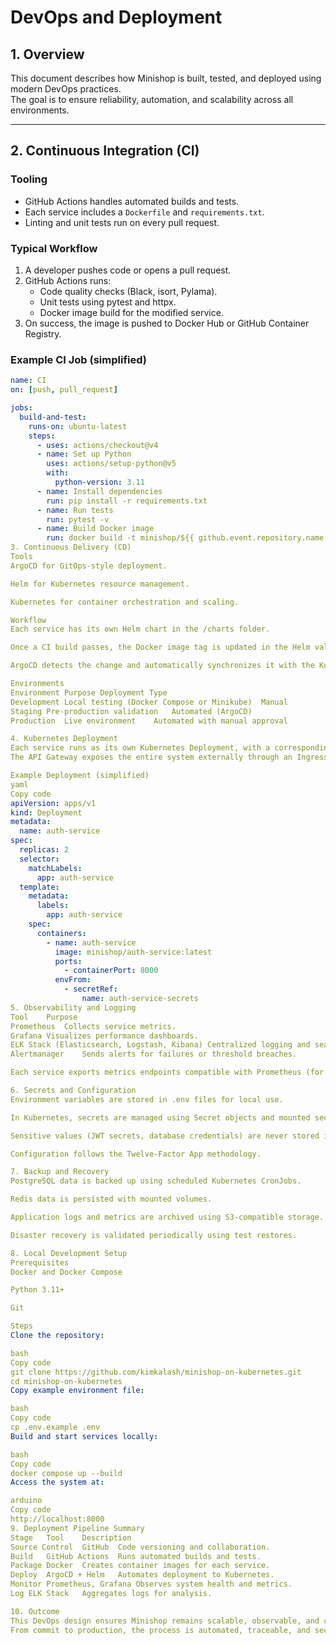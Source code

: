 # DevOps and Deployment

## 1. Overview

This document describes how Minishop is built, tested, and deployed using modern DevOps practices.  
The goal is to ensure reliability, automation, and scalability across all environments.

---

## 2. Continuous Integration (CI)

### Tooling
- GitHub Actions handles automated builds and tests.  
- Each service includes a `Dockerfile` and `requirements.txt`.  
- Linting and unit tests run on every pull request.  

### Typical Workflow

1. A developer pushes code or opens a pull request.  
2. GitHub Actions runs:
   - Code quality checks (Black, isort, Pylama).  
   - Unit tests using pytest and httpx.  
   - Docker image build for the modified service.  
3. On success, the image is pushed to Docker Hub or GitHub Container Registry.  

### Example CI Job (simplified)
```yaml
name: CI
on: [push, pull_request]

jobs:
  build-and-test:
    runs-on: ubuntu-latest
    steps:
      - uses: actions/checkout@v4
      - name: Set up Python
        uses: actions/setup-python@v5
        with:
          python-version: 3.11
      - name: Install dependencies
        run: pip install -r requirements.txt
      - name: Run tests
        run: pytest -v
      - name: Build Docker image
        run: docker build -t minishop/${{ github.event.repository.name }} .
3. Continuous Delivery (CD)
Tools
ArgoCD for GitOps-style deployment.

Helm for Kubernetes resource management.

Kubernetes for container orchestration and scaling.

Workflow
Each service has its own Helm chart in the /charts folder.

Once a CI build passes, the Docker image tag is updated in the Helm values file.

ArgoCD detects the change and automatically synchronizes it with the Kubernetes cluster.

Environments
Environment	Purpose	Deployment Type
Development	Local testing (Docker Compose or Minikube)	Manual
Staging	Pre-production validation	Automated (ArgoCD)
Production	Live environment	Automated with manual approval

4. Kubernetes Deployment
Each service runs as its own Kubernetes Deployment, with a corresponding Service for networking.
The API Gateway exposes the entire system externally through an Ingress controller.

Example Deployment (simplified)
yaml
Copy code
apiVersion: apps/v1
kind: Deployment
metadata:
  name: auth-service
spec:
  replicas: 2
  selector:
    matchLabels:
      app: auth-service
  template:
    metadata:
      labels:
        app: auth-service
    spec:
      containers:
        - name: auth-service
          image: minishop/auth-service:latest
          ports:
            - containerPort: 8000
          envFrom:
            - secretRef:
                name: auth-service-secrets
5. Observability and Logging
Tool	Purpose
Prometheus	Collects service metrics.
Grafana	Visualizes performance dashboards.
ELK Stack (Elasticsearch, Logstash, Kibana)	Centralized logging and search.
Alertmanager	Sends alerts for failures or threshold breaches.

Each service exports metrics endpoints compatible with Prometheus (for example, /metrics).

6. Secrets and Configuration
Environment variables are stored in .env files for local use.

In Kubernetes, secrets are managed using Secret objects and mounted securely into pods.

Sensitive values (JWT secrets, database credentials) are never stored in Git or Docker images.

Configuration follows the Twelve-Factor App methodology.

7. Backup and Recovery
PostgreSQL data is backed up using scheduled Kubernetes CronJobs.

Redis data is persisted with mounted volumes.

Application logs and metrics are archived using S3-compatible storage.

Disaster recovery is validated periodically using test restores.

8. Local Development Setup
Prerequisites
Docker and Docker Compose

Python 3.11+

Git

Steps
Clone the repository:

bash
Copy code
git clone https://github.com/kimkalash/minishop-on-kubernetes.git
cd minishop-on-kubernetes
Copy example environment file:

bash
Copy code
cp .env.example .env
Build and start services locally:

bash
Copy code
docker compose up --build
Access the system at:

arduino
Copy code
http://localhost:8000
9. Deployment Pipeline Summary
Stage	Tool	Description
Source Control	GitHub	Code versioning and collaboration.
Build	GitHub Actions	Runs automated builds and tests.
Package	Docker	Creates container images for each service.
Deploy	ArgoCD + Helm	Automates deployment to Kubernetes.
Monitor	Prometheus, Grafana	Observes system health and metrics.
Log	ELK Stack	Aggregates logs for analysis.

10. Outcome
This DevOps design ensures Minishop remains scalable, observable, and continuously deployable.
From commit to production, the process is automated, traceable, and secure, supporting a reliable cloud-native lifecycle.
